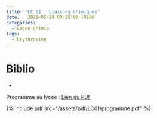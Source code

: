 ```yaml
---
title: "LC 01 : Liaisons chimiques"
date:   2021-05-29 08:26:00 +0100
categories:
  - Leçon chimie
tags:
  - Erythrosine
---
```

# Biblio
- 

Programme au lycée : [Lien du PDF](/assets/pdf/LC01/programme.pdf)

{% include pdf src="/assets/pdf/LC01/programme.pdf" %}
